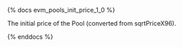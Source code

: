 {% docs evm_pools_init_price_1_0 %}

The initial price of the Pool (converted from sqrtPriceX96).

{% enddocs %}
